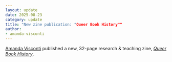 ```yaml
---
layout: update
date: 2025-08-23
category: update
title: "New zine publication: "Queer Book History""
author:
- amanda-visconti
---
```


[Amanda Visconti](/people/amanda-visconti) published a new, 32-page research & teaching zine, [*Queer Book History*](https://zinebakery.com/bakeshop-zines/queerbookhistory).